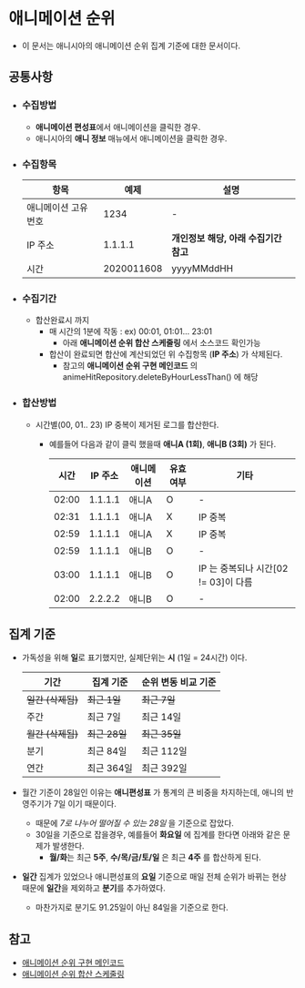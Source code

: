 # 애니메이션 순위
- 이 문서는 애니시아의 애니메이션 순위 집계 기준에 대한 문서이다.

## 공통사항
- ### 수집방법
  - **애니메이션 편성표**에서 애니메이션을 클릭한 경우.
  - 애니시아의 **애니 정보** 매뉴에서 애니메이션을 클릭한 경우.
- ### 수집항목
  |항목|예제|설명|
  |-|-|-|
  |애니메이션 고유번호|1234|-|
  |IP 주소|1.1.1.1| **개인정보 해당, 아래 수집기간 참고** |
  |시간|2020011608|yyyyMMddHH|
- ### 수집기간
  - 합산완료시 까지
    - 매 시간의 1분에 작동 : ex) 00:01, 01:01... 23:01
      - 아래 **애니메이션 순위 합산 스케줄링** 에서 소스코드 확인가능
    - 합산이 완료되면 합산에 계산되었던 위 수집항목 (**IP 주소**) 가 삭제된다.
      - 참고의 **애니메이션 순위 구현 메인코드** 의 animeHitRepository.deleteByHourLessThan() 에 해당
- ### 합산방법
  - 시간별(00, 01.. 23) IP 중복이 제거된 로그를 합산한다.
    - 예를들어 다음과 같이 클릭 했을때 **애니A (1회)**, **애니B (3회)** 가 된다. 
    
        |시간|IP 주소|애니메이션|유효여부|기타|
        |-|-|-|-|-|
        |02:00|1.1.1.1|애니A|O|-|
        |02:31|1.1.1.1|애니A|X|IP 중복|
        |02:59|1.1.1.1|애니A|X|IP 중복|
        |02:59|1.1.1.1|애니B|O|-|
        |03:00|1.1.1.1|애니B|O|IP 는 중복되나 시간[02 != 03]이 다름|
        |02:00|2.2.2.2|애니B|O|-|

## 집계 기준
- 가독성을 위해 **일**로 표기했지만, 실제단위는 **시** (1일 = 24시간) 이다.

  |기간|집계 기준|순위 변동 비교 기준|
  |-|-|-|
  |~~일간 (삭제됨)~~|~~최근 1일~~|~~최근 7일~~|
  |주간|최근 7일|최근 14일|
  |~~월간 (삭제됨)~~|~~최근 28일~~|~~최근 35일~~|
  |분기|최근 84일|최근 112일|
  |연간|최근 364일|최근 392일|
- 월간 기준이 28일인 이유는 **애니편성표** 가 통계의 큰 비중을 차지하는데, 애니의 반영주기가 7일 이기 때문이다.
  - 때문에 _7로 나누어 떨어질 수 있는 28일_ 을 기준으로 잡았다.
  - 30일을 기준으로 잡을경우, 예를들어 **화요일** 에 집계를 한다면 아래와 같은 문제가 발생한다.
    - **월/화**는 최근 **5주**, **수/목/금/토/일** 은 최근 **4주** 를 합산하게 된다.
- **일간** 집계가 있었으나 애니편성표의 **요일** 기준으로 매일 전체 순위가 바뀌는 현상 때문에 **일간**을 제외하고 **분기**를 추가하였다.
    - 마찬가지로 분기도 91.25일이 아닌 84일을 기준으로 한다.
    
## 참고
- [애니메이션 순위 구현 메인코드](https://github.com/anissia-net/anissia-core/blob/master/src/main/kotlin/anissia/services/AnimeRankService.kt)
- [애니메이션 순위 합산 스케줄링](https://github.com/anissia-net/anissia-core/blob/master/src/main/kotlin/anissia/configruration/ScheduleConfiguration.kt)
